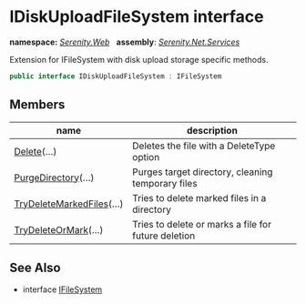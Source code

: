 # IDiskUploadFileSystem interface
**namespace:** *[Serenity.Web](../README.md#serenity.web-namespace)*   **assembly**: *[Serenity.Net.Services](../README.md)*

Extension for IFileSystem with disk upload storage specific methods.

```csharp
public interface IDiskUploadFileSystem : IFileSystem
```

## Members

| name | description |
| --- | --- |
| [Delete](IDiskUploadFileSystem/Delete.md)(…) | Deletes the file with a DeleteType option |
| [PurgeDirectory](IDiskUploadFileSystem/PurgeDirectory.md)(…) | Purges target directory, cleaning temporary files |
| [TryDeleteMarkedFiles](IDiskUploadFileSystem/TryDeleteMarkedFiles.md)(…) | Tries to delete marked files in a directory |
| [TryDeleteOrMark](IDiskUploadFileSystem/TryDeleteOrMark.md)(…) | Tries to delete or marks a file for future deletion |

## See Also

* interface [IFileSystem](../Serenity.Net.Core/../Serenity/IFileSystem.md)